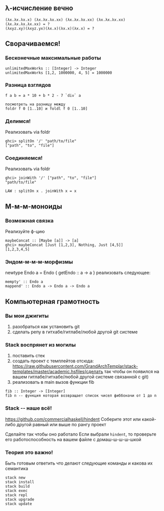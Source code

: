 ## λ-исчисление вечно

```
(λx.λx.λx.x) (λx.λx.λx.xx) (λx.λx.λx.xx) (λx.λx.λx.xx) (λx.λx.λx.λx.xx) = ?
(λxyz.xy)(λxyz.yx)(λx.x)(λx.x)(λx.x) = ?
```

## Сворачиваемся!

### Бесконечные максимальные работы
```
unlimitedMaxWorks :: [Integer] -> Integer
unlimitedMaxWorks [1,2, 1000000, 4, 5] = 1000000
```

### Разница взглядов
```
f a b = a * 10 + b * 2 - 7 `div` a

посмотреть на разницу между
foldr f 0 [1..10] и foldl f 0 [1..10]
```

### Делимся!
Реализовать via foldr
```
ghci> splitOn '/' "path/to/file"
["path", "to", "file"]
```

### Соединяемся!
Реализовать via foldr
```
ghci> joinWith '/' ["path", "to", "file"]
"path/to/file"

LAW : splitOn x . joinWith x = x
```


## М-м-м-моноиды
### Возможная связка
Реализуйте ф-цию
```
maybeConcat :: [Maybe [a]] -> [a]
ghci> maybeConcat [Just [1,2,3], Nothing, Just [4,5]]
[1,2,3,4,5]
```

### Эндом-м-м-м-морфизмы
newtype Endo a = Endo { getEndo :: a -> a }
реализовать следующее:
```
mempty' :: Endo a 
mappend' :: Endo a -> Endo a -> Endo a
```

## Компьютерная грамотность

### Вы мои джигиты

1. разобраться как установить git
2. сделать репу в гитхабе/гитлабе/любой другой git системе

### Stack воспрянет из могилы
1. поставить стек
2. создать проект с темплейтов отсюда: https://raw.githubusercontent.com/GrandArchTemplar/stack-templates/master/academic.hsfiles(сделать так чтобы он появился на вашем гитлабе/гитхабе/любой другой системе связанной с git)
3. реализовать в main вызов функции fib
```
fib :: Integer -> [Integer]
fib n -- функция которая возвращает список чисел фиббоначи от 1 до n
```

### Stack -- наше всё!
https://github.com/commercialhaskell/hindent
Соберите этот или какой-либо другой равный или выше по рангу проект

Сделайте так чтобы оно работало
Если выбрали `hindent`, то проверьте его работоспособность на вашем файле с домаш-ш-ш-ш-шкой


### Теория это важно!

Быть готовым ответить что делают следующие команды и какова их семантика
```
stack new
stack install
stack build
stack exec
stack repl
stack upgrade
stack update
```
